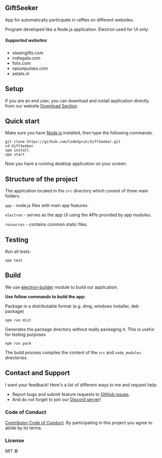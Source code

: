 ## GiftSeeker

App for automatically participate in raffles on different websites.

Program developed like a Node.js application. Electron used for UI only.

##### Supported websites

- steamgifts.com
- indiegala.com
- follx.com
- opiumpulses.com
- astats.nl

## Setup

If you are an end user, you can download and install application directly from our website [Download Section](https://giftseeker.ru/downloads).

## Quick start

Make sure you have [Node.js](https://nodejs.org/) installed, then type the following commands.

```
git clone https://github.com/CodeSprut/GiftSeeker.git
cd GiftSeeker
npm install
npm start
```

Now you have a running desktop application on your screen.

## Structure of the project

The application located in the `src` directory which consist of three main folders.

`app` - node.js files with main app features.

`electron` - serves as the app UI using the APIs provided by app modules.

`resources` - contains common static files.

## Testing

Run all tests:

```
npm test
```

## Build

We use [electron-builder](https://github.com/electron-userland/electron-builder) module to build our application.

**Use follow commands to build the app:**

Package in a distributable format (e.g. dmg, windows installer, deb package)

```
npm run dist
```

Generates the package directory without really packaging it. This is useful for testing purposes

```
npm run pack
```

The build process compiles the content of the `src` and `node_modules` directories.

## Contact and Support

I want your feedback! Here's a list of different ways to me and request help:

- Report bugs and submit feature requests to [GitHub issues](https://github.com/CodeSprut/GiftSeeker/issues).
- And do not forget to join our [Discord server](https://discord.gg/SKYr8z5)!

### Code of Conduct

[Contributor Code of Conduct](code-of-conduct.md). By participating in this project you agree to abide by its terms.

### License

MIT ©
